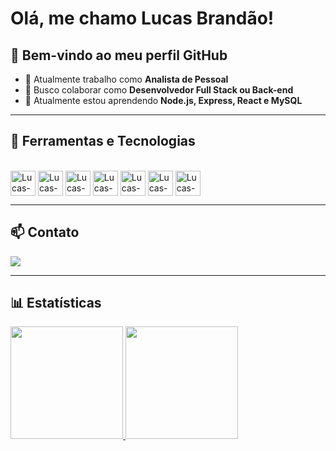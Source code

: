 # Olá, me chamo Lucas Brandão! 
## 👋 Bem-vindo ao meu perfil GitHub  

- 🔭 Atualmente trabalho como **Analista de Pessoal**  
- 👯 Busco colaborar como **Desenvolvedor Full Stack ou Back-end**  
- 🌱 Atualmente estou aprendendo **Node.js, Express, React e MySQL**  

---

## 🚀 Ferramentas e Tecnologias  

<div style="display: inline_block"><br>
  <img align="center" alt="Lucas-Express" height="40" width="40" src="https://cdn.jsdelivr.net/gh/devicons/devicon/icons/express/express-original.svg">
  <img align="center" alt="Lucas-Node" height="40" width="40" src="https://cdn.jsdelivr.net/gh/devicons/devicon/icons/nodejs/nodejs-original.svg">
  <img align="center" alt="Lucas-React" height="40" width="40" src="https://cdn.jsdelivr.net/gh/devicons/devicon/icons/react/react-original.svg">
  <img align="center" alt="Lucas-MySQL" height="40" width="40" src="https://cdn.jsdelivr.net/gh/devicons/devicon/icons/mysql/mysql-original.svg">
  <img align="center" alt="Lucas-JS" height="40" width="40" src="https://cdn.jsdelivr.net/gh/devicons/devicon/icons/javascript/javascript-original.svg">
  <img align="center" alt="Lucas-HTML" height="40" width="40" src="https://cdn.jsdelivr.net/gh/devicons/devicon/icons/html5/html5-original.svg">
  <img align="center" alt="Lucas-CSS" height="40" width="40" src="https://cdn.jsdelivr.net/gh/devicons/devicon/icons/css3/css3-original.svg">
</div>


---

## 📫 Contato  

<a href="https://www.linkedin.com/in/lucas-de-sousa-brandao/" target="_blank">
  <img loading="lazy" src="https://img.shields.io/badge/-LinkedIn-%230077B5?style=for-the-badge&logo=linkedin&logoColor=white">
</a>  

---

## 📊 Estatísticas  

<div>
  <a href="https://github.com/ilucasbrandao">
    <img height="180em" src="https://github-readme-stats.vercel.app/api/top-langs/?username=ilucasbrandao&layout=compact&langs_count=7&theme=dracula"/>
    <img height="180em" src="https://github-readme-stats.vercel.app/api?username=ilucasbrandao&show_icons=true&theme=dracula&count_private=true"/>

  </a>
</div>
